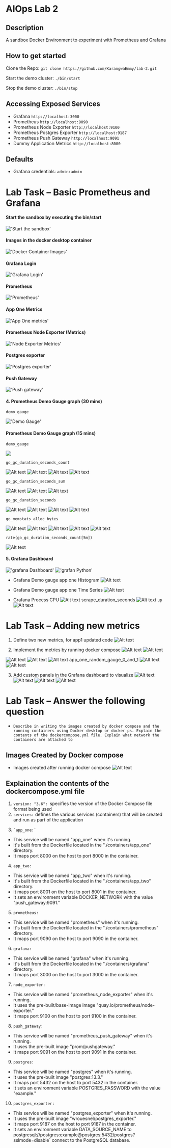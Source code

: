 # AIOps Lab 2

## Description

A sandbox Docker Environment to experiment with Prometheus and Grafana

## How to get started

Clone the Repo: `git clone https://github.com/KarangwaEmmy/lab-2.git`

Start the demo cluster: `./bin/start`

Stop the demo cluster: `./bin/stop`

## Accessing Exposed Services

- Grafana `http://localhost:3000`
- Prometheus `http://localhost:9090`
- Prometheus Node Exporter `http://localhost:9100`
- Prometheus Postgres Exporter `http://localhost:9187`
- Prometheus Push Gateway `http://localhost:9091`
- Dummy Application Metrics `http://localhost:8000`

## Defaults

- Grafana credentials: `admin:admin`

# Lab Task – Basic Prometheus and Grafana

#### Start the sandbox by executing the bin/start
!['Start the sandbox'](./screenshots/start_bin.png)

#### Images in the docker desktop container
!['Docker Container Images'](./screenshots/docker.png)

#### Grafana Login
!['Grafana Login'](./screenshots/grafana%20login.png)

#### Prometheus 
!['Prometheus'](./screenshots/prometheus.png)

#### App One Metrics
!['App One metrics'](./screenshots/app_one%20Metrics.png)

#### Prometheus Node Exporter (Metrics)
!['Node Exporter Metrics'](./screenshots/Node_exporter_metrics.png)

#### Postgres exporter
!['Postgres exporter'](./screenshots/postgres_exporter_metrics.png)

#### Push Gateway
!['Push gateway'](./screenshots/push_gateway.png)



#### 4. Prometheus Demo Gauge graph (30 mins)
    demo_gauge
!['Demo Gauge'](./screenshots/prometheus_demo_gauge.png)

#### Prometheus Demo Gauge graph (15 mins)
    demo_gauge
![](./screenshots/prometheus_demo_gauge_15.png)

    go_gc_duration_seconds_count
![Alt text](./screenshots/go_gc_duration_seconds_count.png)
![Alt text](./screenshots/go_gc_duration1.png.png)
![Alt text](./screenshots/go_gc_duration_seconds_count_node_exporter.png)
![Alt text](./screenshots/go_gc_duration_seconds_count_node.png)

    go_gc_duration_seconds_sum
![Alt text](./screenshots/go_gc_duration_seconds_sum.png)
![Alt text](./screenshots/go_gc_duration_seconds_sum_graph.png)
![Alt text](./screenshots/go_gc_duration_seconds_sum_postgres.png)

    go_gc_duration_seconds
![Alt text](./screenshots/go_gc_duration_seconds.png)
![Alt text](./screenshots/go_gc_duration_seconds_node_exporter.png)
![Alt text](./screenshots/go_gc_duration_seconds_node_exporter_q75.png)
![Alt text](./screenshots/go_gc_duration_seconds_node_exporter_q1.0.png)

    go_memstats_alloc_bytes
![Alt text](./screenshots/go_memstats_alloc_bytes_metric.png)
![Alt text](./screenshots/go_memstats_alloc_bytes_graph.png)
![Alt text](./screenshots/go_memstats_alloc_bytes_node_exporter.png)
![Alt text](./screenshots/go_memstats_alloc_bytes_postgres.png)
![Alt text](./screenshots/go_memstats_alloc_bytes_push_gateway.png)

    rate(go_gc_duration_seconds_count[5m])
![Alt text](./screenshots/go_gc_duration_seconds_count_5m.png)

#### 5. Grafana Dashboard
!['grafana Dashboard'](./screenshots/grafana_dashboard.png)
!['grafan Python'](./screenshots/Grafana_Python.png)

- Grafana Demo gauge app one Histogram
![Alt text](./screenshots/grafana_demo_gauge.png)

- Grafana Demo gauge app one Time Series
![Alt text](./screenshots/Grafana_demo_time_series.png)

- Grafana Process CPU
![Alt text](./screenshots/Grafana_process_cpu.png)
   scrape_duration_seconds
![Alt text](./screenshots/grafana_push_gateway.png)
`up`
![Alt text](./screenshots/grafana_up.png)

# Lab Task – Adding new metrics
1. Define two new metrics, for app1 updated code
![Alt text](./screenshots/updated_code.png)

2. Implement the metrics by running docker compose
![Alt text](./screenshots/docker_compose.png)
![Alt text](./screenshots/new_metrics.png)

![Alt text](./screenshots/prometheus_new_metrics.png)
![Alt text](./screenshots/random_histogram.png)
![Alt text](./screenshots/app_one_random_histogram_0_to_1_sum.png)
    app_one_random_gauge_0_and_1
![Alt text](./screenshots/app_one_random_gauge_0_and_1.png)
![Alt text](./screenshots/app_one_random_histogram_0_to_0_6_bucket_mtric.png)


3. Add custom panels in the Grafana dashboard to visualize
![Alt text](./screenshots/Grafana_dashboards.png)
![Alt text](./screenshots/dashboard_1.png)
![Alt text](./screenshots/app_one_gauge_0_to_1.png)
![Alt text](./screenshots/app_one_gauge_0_to_0_6.png)



# Lab Task – Answer the following question
-  `Describe in writing the images created by docker compose and the running containers using Docker desktop or docker ps. Explain the contents of the dockercompose.yml file. Explain what network the containers are attached to`
## Images Created by Docker compose
- Images created after running docker compose
![Alt text](./screenshots/image.png)

## Explaination the contents of the dockercompose.yml file

1.  `version: "3.6":
`specifies the version of the Docker Compose file format being used
2. `services:` defines the various services (containers) that will be created and run as part of the application
3.     `app_one:`
- This service will be named "app_one" when it's running.
- It's built from the Dockerfile located in the "./containers/app_one" directory.
- It maps port 8000 on the host to port 8000 in the container.

4. `app_two:`
- This service will be named "app_two" when it's running.
- It's built from the Dockerfile located in the "./containers/app_two" directory.
- It maps port 8001 on the host to port 8001 in the container.
- It sets an environment variable DOCKER_NETWORK with the value "push_gateway:9091."

5. `prometheus:`
- This service will be named "prometheus" when it's running.
- It's built from the Dockerfile located in the "./containers/prometheus" directory.
- It maps port 9090 on the host to port 9090 in the container.

6. `grafana:`
- This service will be named "grafana" when it's running.
- It's built from the Dockerfile located in the "./containers/grafana" directory.
- It maps port 3000 on the host to port 3000 in the container.

7. `node_exporter:`
- This service will be named "prometheus_node_exporter" when it's running.
- It uses the pre-built/base-image image "quay.io/prometheus/node-exporter."
- It maps port 9100 on the host to port 9100 in the container.

8. `push_gateway:`
- This service will be named "prometheus_push_gateway" when it's running.
- It uses the pre-built image "prom/pushgateway."
- It maps port 9091 on the host to port 9091 in the container.

9.  `postgres:`
- This service will be named "postgres" when it's running.
- It uses the pre-built image "postgres:13.3."
- It maps port 5432 on the host to port 5432 in the container.
- It sets an environment variable POSTGRES_PASSWORD with the value "example."

10. `postgres_exporter:`
- This service will be named "postgres_exporter" when it's running.
- It uses the pre-built image "wrouesnel/postgres_exporter."
- It maps port 9187 on the host to port 9187 in the container.
- It sets an environment variable DATA_SOURCE_NAME to postgresql://postgres:example@postgres:5432/postgres?sslmode=disable` connect to the PostgreSQL database.